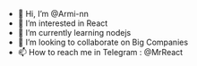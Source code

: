 - 👋 Hi, I’m @Armi-nn                              
- 👀 I’m interested in React                                       
- 🌱 I’m currently learning nodejs                           
- 💞️ I’m looking to collaborate on Big Companies                            
- 📫 How to reach me in Telegram : @MrReact                                 
<!--- 
Armi-nn/Armi-nn is a ✨ special ✨ repository because its `README.md` (this file) appears on your GitHub profile.
You can click the Preview link to take a look at your changes.
--->

